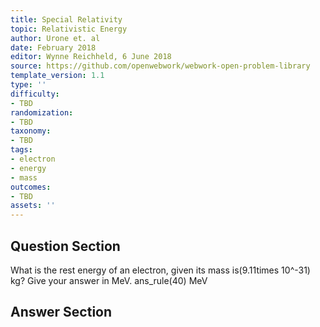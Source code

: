 ```yaml
---
title: Special Relativity
topic: Relativistic Energy
author: Urone et. al
date: February 2018
editor: Wynne Reichheld, 6 June 2018
source: https://github.com/openwebwork/webwork-open-problem-library
template_version: 1.1
type: ''
difficulty:
- TBD
randomization:
- TBD
taxonomy:
- TBD
tags:
- electron
- energy
- mass
outcomes:
- TBD
assets: ''
---
```


## Question Section 

What is the rest energy of an electron, given its mass is(9.11times 10^-31) kg? Give your answer in MeV.
ans_rule(40) MeV



## Answer Section

